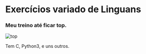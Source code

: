 # Exercícios variado de Linguans

### Meu treino até ficar top.
![top](https://www.r2pg.com.br/wp-content/uploads/2016/06/tumblr_mveq8wrAjt1slc6tyo8_400.gif)

Tem C, Python3, e uns outros.

